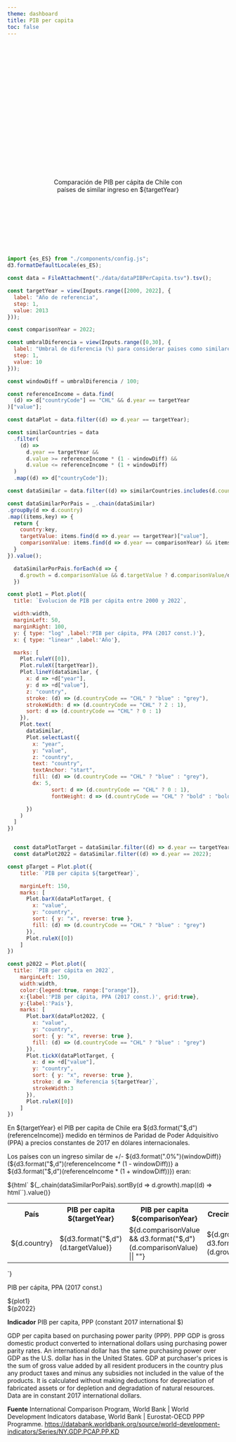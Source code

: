 ```yaml
---
theme: dashboard
title: PIB per capita
toc: false
---
```



<style>

.hero {
  display: flex;
  flex-direction: column;
  align-items: center;
  font-family: var(--sans-serif);
  margin: 4rem 0 8rem;
  text-wrap: balance;
  text-align: center;
}

.hero h1 {
  margin: 2rem 0;
  max-width: none;
  font-size: 14vw;
  font-weight: 900;
  line-height: 1;
  background: linear-gradient(30deg, var(--theme-foreground-focus), currentColor);
  -webkit-background-clip: text;
  -webkit-text-fill-color: transparent;
  background-clip: text;
}

.hero h2 {
  margin: 0;
  max-width: 34em;
  font-size: 20px;
  font-style: initial;
  font-weight: 500;
  line-height: 1.5;
  color: var(--theme-foreground-muted);
}

@media (min-width: 640px) {
  .hero h1 {
    font-size: 90px;
  }
}

</style>

<div class="hero">
  <h1>PIB per cápita</h1>  
  <p>Comparación de PIB per cápita de Chile con países de similar ingreso en ${targetYear}</p>
</div>


```js
import {es_ES} from "./components/config.js";
d3.formatDefaultLocale(es_ES);
```

```js
const data = FileAttachment("./data/dataPIBPerCapita.tsv").tsv();
```

```js
const targetYear = view(Inputs.range([2000, 2022], {
  label: "Año de referencia",
  step: 1,
  value: 2013
}));

const comparisonYear = 2022;
```


```js
const umbralDiferencia = view(Inputs.range([0,30], {
  label: "Umbral de diferencia (%) para considerar paises como similares",
  step: 1,
  value: 10
}));
```


```js
const windowDiff = umbralDiferencia / 100;

const referenceIncome = data.find(
  (d) => d["countryCode"] == "CHL" && d.year == targetYear
)["value"];

const dataPlot = data.filter((d) => d.year == targetYear);

const similarCountries = data
  .filter(
    (d) =>
      d.year == targetYear &&
      d.value >= referenceIncome * (1 - windowDiff) &&
      d.value <= referenceIncome * (1 + windowDiff)
  )
  .map((d) => d["countryCode"]);

const dataSimilar = data.filter((d) => similarCountries.includes(d.countryCode));

const dataSimilarPorPais = _.chain(dataSimilar)
.groupBy(d => d.country)
.map((items,key) => {
  return {
    country:key,
    targetValue: items.find(d => d.year == targetYear)["value"],
    comparisonValue: items.find(d => d.year == comparisonYear) && items.find(d => d.year == comparisonYear)["value"] || null,    
  }
}).value();

  dataSimilarPorPais.forEach(d => {
    d.growth = d.comparisonValue && d.targetValue ? d.comparisonValue/d.targetValue - 1 : null
  })

```

```js
const plot1 = Plot.plot({
  title: `Evolucion de PIB per cápita entre 2000 y 2022`,

  width:width,
  marginLeft: 50,
  marginRight: 100,
  y: { type: "log" ,label:'PIB per cápita, PPA (2017 const.)'},
  x: { type: "linear" ,label:'Año'},

  marks: [
    Plot.ruleY([0]),
    Plot.ruleX([targetYear]),
    Plot.lineY(dataSimilar, {
      x: d => +d["year"],
      y: d => +d["value"],
      z: "country",
      stroke: (d) => (d.countryCode == "CHL" ? "blue" : "grey"),
      strokeWidth: d => (d.countryCode == "CHL" ? 2 : 1),
      sort: d => (d.countryCode == "CHL" ? 0 : 1)
    }),
    Plot.text(
      dataSimilar,
      Plot.selectLast({
        x: "year",
        y: "value",
        z: "country",
        text: "country",
        textAnchor: "start",
        fill: (d) => (d.countryCode == "CHL" ? "blue" : "grey"),
        dx: 5,
              sort: d => (d.countryCode == "CHL" ? 0 : 1),
              fontWeight: d => (d.countryCode == "CHL" ? "bold" : "bold")

      })
    )
  ]
})
```

```js

  const dataPlotTarget = dataSimilar.filter((d) => d.year == targetYear);
  const dataPlot2022 = dataSimilar.filter((d) => d.year == 2022);

```


```js
const pTarget = Plot.plot({
    title: `PIB per cápita ${targetYear}`,

    marginLeft: 150,
    marks: [
      Plot.barX(dataPlotTarget, {
        x: "value",
        y: "country",
        sort: { y: "x", reverse: true },
        fill: (d) => (d.countryCode == "CHL" ? "blue" : "grey")
      }),
      Plot.ruleX([0])
    ]
})
```

```js
const p2022 = Plot.plot({
  title: `PIB per cápita en 2022`,
    marginLeft: 150,
    width:width,
    color:{legend:true, range:["orange"]},
    x:{label:'PIB per cápita, PPA (2017 const.)', grid:true},
    y:{label:'País'},
    marks: [
      Plot.barX(dataPlot2022, {
        x: "value",
        y: "country",
        sort: { y: "x", reverse: true },
        fill: (d) => (d.countryCode == "CHL" ? "blue" : "grey")
      }),
      Plot.tickX(dataPlotTarget, {
        x: d => +d["value"],
        y: "country",
        sort: { y: "x", reverse: true },
        stroke: d => `Referencia ${targetYear}`,
        strokeWidth:3
      }),
      Plot.ruleX([0])
    ]
})
```



<div class="card grid-colspan-2">
<div>En ${targetYear} el PIB per capita de Chile era ${d3.format("$,d")(referenceIncome)} medido en términos de Paridad de Poder Adquisitivo (PPA) a precios constantes de 2017 en dólares internacionales.<p>Los países con un ingreso similar de +/- ${d3.format(".0%")(windowDiff)} (${d3.format("$,d")(referenceIncome * (1 - windowDiff))} a ${d3.format("$,d")(referenceIncome * (1 + windowDiff))}) eran:</div>
${html`
<table>
<tr><th>País</th><th>PIB per capita ${targetYear}</th><th>PIB per capita ${comparisonYear}</th><th>Crecimiento (%)</th></tr>
${_.chain(dataSimilarPorPais).sortBy(d => d.growth).map((d) => html`<tr><td>${d.country}</td><td>${d3.format("$,d")(d.targetValue)}</td><td>${d.comparisonValue && d3.format("$,d")(d.comparisonValue) || ""}</td><td>${d.growth && d3.format(".2%")(d.growth) || ""}</td></tr>`).value()}
</table>`}<p>PIB per cápita, PPA (2017 const.)</p></div>


<div class="card">${plot1}</div>
<div class="card">${p2022}</div>


**Indicador**
PIB per capita, PPP (constant 2017 international $)

GDP per capita based on purchasing power parity (PPP). PPP GDP is gross domestic product converted to international dollars using purchasing power parity rates. An international dollar has the same purchasing power over GDP as the U.S. dollar has in the United States. GDP at purchaser's prices is the sum of gross value added by all resident producers in the country plus any product taxes and minus any subsidies not included in the value of the products. It is calculated without making deductions for depreciation of fabricated assets or for depletion and degradation of natural resources. Data are in constant 2017 international dollars.

**Fuente** International Comparison Program, World Bank | World Development Indicators database, World Bank | Eurostat-OECD PPP Programme. https://databank.worldbank.org/source/world-development-indicators/Series/NY.GDP.PCAP.PP.KD

